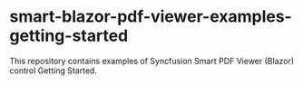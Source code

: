 # smart-blazor-pdf-viewer-examples-getting-started
This repository contains examples of Syncfusion Smart PDF Viewer (Blazor) control Getting Started.
